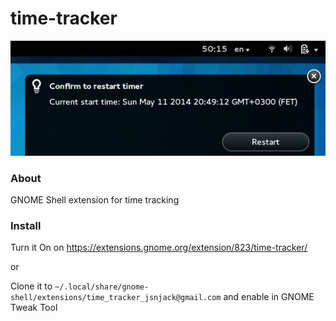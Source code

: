 time-tracker
============
![ScreenShot](https://raw.githubusercontent.com/e-shulitsky/time-tracker/master/screenshot.png)

### About
GNOME Shell extension for time tracking

### Install
Turn it On on https://extensions.gnome.org/extension/823/time-tracker/

or 

Clone it to `~/.local/share/gnome-shell/extensions/time_tracker_jsnjack@gmail.com` and enable in GNOME Tweak Tool
